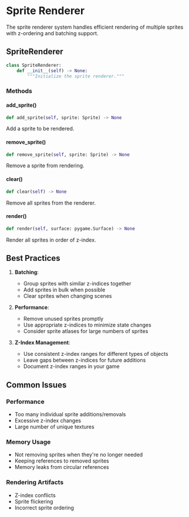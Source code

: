 # Sprite Renderer

The sprite renderer system handles efficient rendering of multiple sprites with z-ordering and batching support.

## SpriteRenderer

```python
class SpriteRenderer:
    def __init__(self) -> None:
        """Initialize the sprite renderer."""
```

### Methods

#### add_sprite()
```python
def add_sprite(self, sprite: Sprite) -> None
```
Add a sprite to be rendered.

#### remove_sprite()
```python
def remove_sprite(self, sprite: Sprite) -> None
```
Remove a sprite from rendering.

#### clear()
```python
def clear(self) -> None
```
Remove all sprites from the renderer.

#### render()
```python
def render(self, surface: pygame.Surface) -> None
```
Render all sprites in order of z-index.

## Best Practices

1. **Batching**:
   - Group sprites with similar z-indices together
   - Add sprites in bulk when possible
   - Clear sprites when changing scenes

2. **Performance**:
   - Remove unused sprites promptly
   - Use appropriate z-indices to minimize state changes
   - Consider sprite atlases for large numbers of sprites

3. **Z-Index Management**:
   - Use consistent z-index ranges for different types of objects
   - Leave gaps between z-indices for future additions
   - Document z-index ranges in your game

## Common Issues

### Performance
- Too many individual sprite additions/removals
- Excessive z-index changes
- Large number of unique textures

### Memory Usage
- Not removing sprites when they're no longer needed
- Keeping references to removed sprites
- Memory leaks from circular references

### Rendering Artifacts
- Z-index conflicts
- Sprite flickering
- Incorrect sprite ordering
